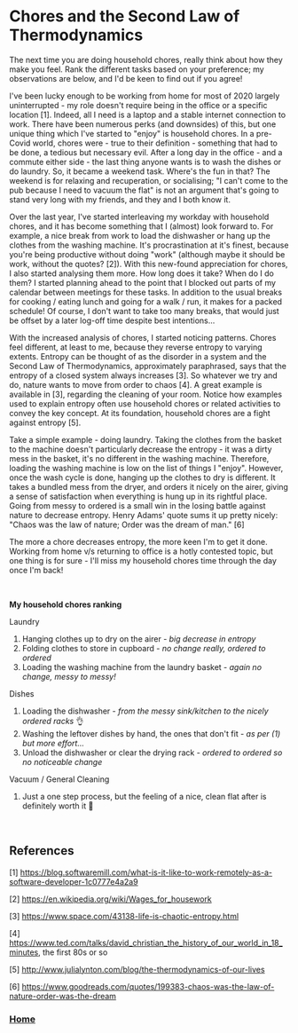# Chores and the Second Law of Thermodynamics

The next time you are doing household chores, really think about how they make you feel. Rank the different tasks based on your preference; my observations are below, and I'd be keen to find out if you agree!

I've been lucky enough to be working from home for most of 2020 largely uninterrupted - my role doesn't require being in the office or a specific location [1]. Indeed, all I need is a laptop and a stable internet connection to work. There have been numerous perks (and downsides) of this, but one unique thing which I've started to "enjoy" is household chores. In a pre-Covid world, chores were - true to their definition - something that had to be done, a tedious but necessary evil. After a long day in the office - and a commute either side - the last thing anyone wants is to wash the dishes or do laundry. So, it became a weekend task. Where's the fun in that? The weekend is for relaxing and recuperation, or socialising; "I can't come to the pub because I need to vacuum the flat" is not an argument that's going to stand very long with my friends, and they and I both know it.

Over the last year, I've started interleaving my workday with household chores, and it has become something that I (almost) look forward to. For example, a nice break from work to load the dishwasher or hang up the clothes from the washing machine. It's procrastination at it's finest, because you're being productive without doing "work" (although maybe it should be work, without the quotes? [2]). With this new-found appreciation for chores, I also started analysing them more. How long does it take? When do I do them? I started planning ahead to the point that I blocked out parts of my calendar between meetings for these tasks. In addition to the usual breaks for cooking / eating lunch and going for a walk / run, it makes for a packed schedule! Of course, I don't want to take too many breaks, that would just be offset by a later log-off time despite best intentions...

With the increased analysis of chores, I started noticing patterns. Chores feel different, at least to me, because they reverse entropy to varying extents. Entropy can be thought of as the disorder in a system and the Second Law of Thermodynamics, approximately paraphrased, says that the entropy of a closed system always increases [3]. So whatever we try and do, nature wants to move from order to chaos [4]. A great example is available in [3], regarding the cleaning of your room. Notice how examples used to explain entropy often use household chores or related activities to convey the key concept. At its foundation, household chores are a fight against entropy [5].

Take a simple example - doing laundry. Taking the clothes from the basket to the machine doesn't particularly decrease the entropy - it was a dirty mess in the basket, it's no different in the washing machine. Therefore, loading the washing machine is low on the list of things I "enjoy". However, once the wash cycle is done, hanging up the clothes to dry is different. It takes a bundled mess from the dryer, and orders it nicely on the airer, giving a sense of satisfaction when everything is hung up in its rightful place. Going from messy to ordered is a small win in the losing battle against nature to decrease entropy. Henry Adams' quote sums it up pretty nicely: "Chaos was the law of nature; Order was the dream of man." [6]

The more a chore decreases entropy, the more keen I'm to get it done. Working from home v/s returning to office is a hotly contested topic, but one thing is for sure - I'll miss my household chores time through the day once I'm back!

&nbsp;

**My household chores ranking**

Laundry
1. Hanging clothes up to dry on the airer - _big decrease in entropy_
2. Folding clothes to store in cupboard - _no change really, ordered to ordered_
3. Loading the washing machine from the laundry basket - _again no change, messy to messy!_

Dishes
1. Loading the dishwasher - _from the messy sink/kitchen to the nicely ordered racks_ 👌
2. Washing the leftover dishes by hand, the ones that don't fit - _as per (1) but more effort..._
3. Unload the dishwasher or clear the drying rack - _ordered to ordered so no noticeable change_

Vacuum / General Cleaning
1. Just a one step process, but the feeling of a nice, clean flat after is definitely worth it 🙂

&nbsp;

## References
[1] <https://blog.softwaremill.com/what-is-it-like-to-work-remotely-as-a-software-developer-1c0777e4a2a9>

[2] <https://en.wikipedia.org/wiki/Wages_for_housework>

[3] <https://www.space.com/43138-life-is-chaotic-entropy.html>

[4] <https://www.ted.com/talks/david_christian_the_history_of_our_world_in_18_minutes>, the first 80s or so

[5] <http://www.julialynton.com/blog/the-thermodynamics-of-our-lives>

[6] <https://www.goodreads.com/quotes/199383-chaos-was-the-law-of-nature-order-was-the-dream>

### [Home](../index)

